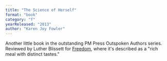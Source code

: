 ```yaml
---
title: "The Science of Herself"
format: "book"
category: "f"
yearReleased: "2013"
author: "Karen Joy Fowler"
---
```


Another little book in the outstanding PM Press Outspoken Authors series. Reviewed by Luther Blissett for [Freedom](https://freedomnews.org.uk/book-review-the-science-of-herself/), where it's described as a "rich meal with distinct tastes."

